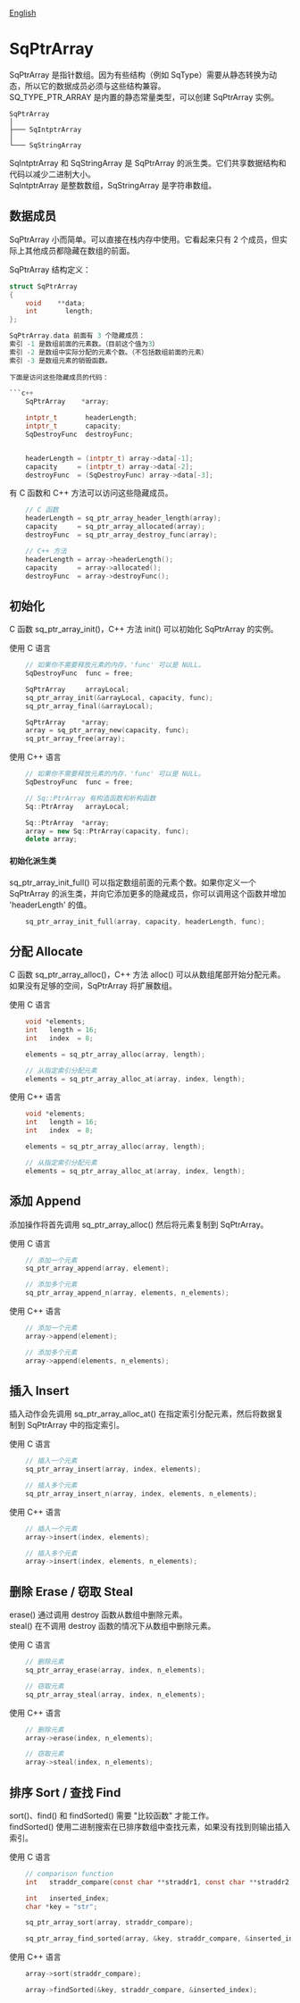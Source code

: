 [English](SqPtrArray.md)

# SqPtrArray

SqPtrArray 是指针数组。因为有些结构（例如 SqType）需要从静态转换为动态，所以它的数据成员必须与这些结构兼容。  
SQ_TYPE_PTR_ARRAY 是内置的静态常量类型，可以创建 SqPtrArray 实例。

	SqPtrArray
	│
	├─── SqIntptrArray
	│
	└─── SqStringArray

SqIntptrArray 和 SqStringArray 是 SqPtrArray 的派生类。它们共享数据结构和代码以减少二进制大小。  
SqIntptrArray 是整数数组，SqStringArray 是字符串数组。

## 数据成员

SqPtrArray 小而简单。可以直接在栈内存中使用。它看起来只有 2 个成员，但实际上其他成员都隐藏在数组的前面。
  
SqPtrArray 结构定义：

```c
struct SqPtrArray
{
	void    **data;
	int       length;
};

SqPtrArray.data 前面有 3 个隐藏成员：  
索引 -1 是数组前面的元素数。（目前这个值为3）  
索引 -2 是数组中实际分配的元素个数。（不包括数组前面的元素）  
索引 -3 是数组元素的销毁函数。  
  
下面是访问这些隐藏成员的代码：

```c++
	SqPtrArray    *array;

	intptr_t       headerLength;
	intptr_t       capacity;
	SqDestroyFunc  destroyFunc;


	headerLength = (intptr_t) array->data[-1];
	capacity     = (intptr_t) array->data[-2];
	destroyFunc  = (SqDestroyFunc) array->data[-3];
```

有 C 函数和 C++ 方法可以访问这些隐藏成员。

```c++
	// C 函数
	headerLength = sq_ptr_array_header_length(array);
	capacity     = sq_ptr_array_allocated(array);
	destroyFunc  = sq_ptr_array_destroy_func(array);

	// C++ 方法
	headerLength = array->headerLength();
	capacity     = array->allocated();
	destroyFunc  = array->destroyFunc();
```

## 初始化

C 函数 sq_ptr_array_init()，C++ 方法 init() 可以初始化 SqPtrArray 的实例。  
  
使用 C 语言

```c
	// 如果你不需要释放元素的内存，'func' 可以是 NULL。
	SqDestroyFunc  func = free;

	SqPtrArray     arrayLocal;
	sq_ptr_array_init(&arrayLocal, capacity, func);
	sq_ptr_array_final(&arrayLocal);

	SqPtrArray    *array;
	array = sq_ptr_array_new(capacity, func);
	sq_ptr_array_free(array);
```

使用 C++ 语言

```c++
	// 如果你不需要释放元素的内存，'func' 可以是 NULL。
	SqDestroyFunc  func = free;

	// Sq::PtrArray 有构造函数和析构函数
	Sq::PtrArray   arrayLocal;

	Sq::PtrArray  *array;
	array = new Sq::PtrArray(capacity, func);
	delete array;
```

#### 初始化派生类

sq_ptr_array_init_full() 可以指定数组前面的元素个数。如果你定义一个 SqPtrArray 的派生类，并向它添加更多的隐藏成员，你可以调用这个函数并增加 'headerLength' 的值。

```c
	sq_ptr_array_init_full(array, capacity, headerLength, func);
```

## 分配 Allocate

C 函数 sq_ptr_array_alloc()，C++ 方法 alloc() 可以从数组尾部开始分配元素。 如果没有足够的空间，SqPtrArray 将扩展数组。  
  
使用 C 语言

```c
	void *elements;
	int   length = 16;
	int   index  = 8;

	elements = sq_ptr_array_alloc(array, length);

	// 从指定索引分配元素
	elements = sq_ptr_array_alloc_at(array, index, length);
```

使用 C++ 语言

```c++
	void *elements;
	int   length = 16;
	int   index  = 8;

	elements = sq_ptr_array_alloc(array, length);

	// 从指定索引分配元素
	elements = sq_ptr_array_alloc_at(array, index, length);
```

## 添加 Append

添加操作将首先调用 sq_ptr_array_alloc() 然后将元素复制到 SqPtrArray。  
  
使用 C 语言

```c
	// 添加一个元素
	sq_ptr_array_append(array, element);

	// 添加多个元素
	sq_ptr_array_append_n(array, elements, n_elements);
```

使用 C++ 语言

```c++
	// 添加一个元素
	array->append(element);

	// 添加多个元素
	array->append(elements, n_elements);
```

## 插入 Insert

插入动作会先调用 sq_ptr_array_alloc_at() 在指定索引分配元素，然后将数据复制到 SqPtrArray 中的指定索引。  
  
使用 C 语言

```c
	// 插入一个元素
	sq_ptr_array_insert(array, index, elements);

	// 插入多个元素
	sq_ptr_array_insert_n(array, index, elements, n_elements);
```

使用 C++ 语言

```c++
	// 插入一个元素
	array->insert(index, elements);

	// 插入多个元素
	array->insert(index, elements, n_elements);
```

## 删除 Erase / 窃取 Steal

erase() 通过调用 destroy 函数从数组中删除元素。  
steal() 在不调用 destroy 函数的情况下从数组中删除元素。  
  
使用 C 语言

```c
	// 删除元素
	sq_ptr_array_erase(array, index, n_elements);

	// 窃取元素
	sq_ptr_array_steal(array, index, n_elements);
```

使用 C++ 语言

```c++
	// 删除元素
	array->erase(index, n_elements);

	// 窃取元素
	array->steal(index, n_elements);
```

## 排序 Sort / 查找 Find

sort()、find() 和 findSorted() 需要 "比较函数" 才能工作。  
findSorted() 使用二进制搜索在已排序数组中查找元素，如果没有找到则输出插入索引。  
  
使用 C 语言

```c
	// comparison function 
	int   straddr_compare(const char **straddr1, const char **straddr2);

	int   inserted_index;
	char *key = "str";

	sq_ptr_array_sort(array, straddr_compare);

	sq_ptr_array_find_sorted(array, &key, straddr_compare, &inserted_index);
```

使用 C++ 语言

```c++
	array->sort(straddr_compare);

	array->findSorted(&key, straddr_compare, &inserted_index);
```
